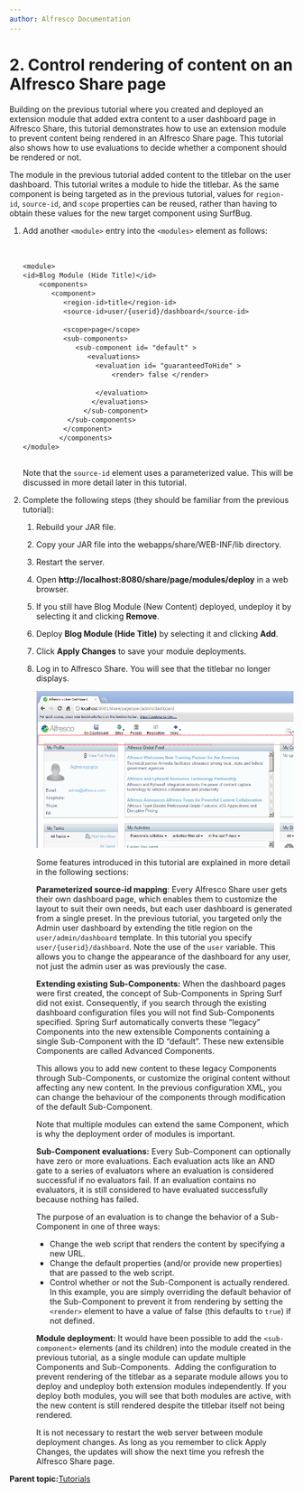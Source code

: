 ```yaml
---
author: Alfresco Documentation
---
```


# 2. Control rendering of content on an Alfresco Share page

Building on the previous tutorial where you created and deployed an extension module that added extra content to a user dashboard page in Alfresco Share, this tutorial demonstrates how to use an extension module to prevent content being rendered in an Alfresco Share page. This tutorial also shows how to use evaluations to decide whether a component should be rendered or not.

The module in the previous tutorial added content to the titlebar on the user dashboard. This tutorial writes a module to hide the titlebar. As the same component is being targeted as in the previous tutorial, values for `region-id`, `source-id`, and `scope` properties can be reused, rather than having to obtain these values for the new target component using SurfBug.

1.  Add another `<module>` entry into the `<modules>` element as follows:

    ```
    
    
    <module>
    <id>Blog Module (Hide Title)</id>
        <components>
           <component>                     
              <region-id>title</region-id>                    
              <source-id>user/{userid}/dashboard</source-id>                     
              <scope>page</scope>                     
              <sub-components>                         
                 <sub-component id= "default" >
                    <evaluations>                                 
                      <evaluation id= "guaranteedToHide" >
                          <render> false </render>                                 
                      </evaluation>                             
                     </evaluations>                         
                   </sub-component>                     
               </sub-components>                 
              </component>         
             </components>     
    </module>
    
    
    ```

    Note that the `source-id` element uses a parameterized value. This will be discussed in more detail later in this tutorial.

2.  Complete the following steps \(they should be familiar from the previous tutorial\):

    1.  Rebuild your JAR file.

    2.  Copy your JAR file into the webapps/share/WEB-INF/lib directory.

    3.  Restart the server.

    4.  Open **http://localhost:8080/share/page/modules/deploy** in a web browser.

    5.  If you still have Blog Module \(New Content\) deployed, undeploy it by selecting it and clicking **Remove**.

    6.  Deploy **Blog Module \(Hide Title\)** by selecting it and clicking **Add**.

    7.  Click **Apply Changes** to save your module deployments.

    8.  Log in to Alfresco Share. You will see that the titlebar no longer displays.

        ![](../images/1-Hidden-Title-Bar-screenshot-1-with-highlight.png)

        Some features introduced in this tutorial are explained in more detail in the following sections:

        **Parameterized source-id mapping**: Every Alfresco Share user gets their own dashboard page, which enables them to customize the layout to suit their own needs, but each user dashboard is generated from a single preset. In the previous tutorial, you targeted only the Admin user dashboard by extending the title region on the `user/admin/dashboard` template. In this tutorial you specify `user/{userid}/dashboard`. Note the use of the `user` variable. This allows you to change the appearance of the dashboard for any user, not just the admin user as was previously the case.

        **Extending existing Sub-Components:** When the dashboard pages were first created, the concept of Sub-Components in Spring Surf did not exist. Consequently, if you search through the existing dashboard configuration files you will not find Sub-Components specified. Spring Surf automatically converts these “legacy” Components into the new extensible Components containing a single Sub-Component with the ID “default”. These new extensible Components are called Advanced Components.

        This allows you to add new content to these legacy Components through Sub-Components, or customize the original content without affecting any new content. In the previous configuration XML, you can change the behaviour of the components through modification of the default Sub-Component.

        Note that multiple modules can extend the same Component, which is why the deployment order of modules is important.

        **Sub-Component evaluations:** Every Sub-Component can optionally have zero or more evaluations. Each evaluation acts like an AND gate to a series of evaluators where an evaluation is considered successful if no evaluators fail. If an evaluation contains no evaluators, it is still considered to have evaluated successfully because nothing has failed.

        The purpose of an evaluation is to change the behavior of a Sub-Component in one of three ways:

        -   Change the web script that renders the content by specifying a new URL.
        -   Change the default properties \(and/or provide new properties\) that are passed to the web script.
        -   Control whether or not the Sub-Component is actually rendered.
        In this example, you are simply overriding the default behavior of the Sub-Component to prevent it from rendering by setting the `<render>` element to have a value of false \(this defaults to `true`\) if not defined.

        **Module deployment:** It would have been possible to add the `<sub-component>` elements \(and its children\) into the module created in the previous tutorial, as a single module can update multiple Components and Sub-Components.  Adding the configuration to prevent rendering of the titlebar as a separate module allows you to deploy and undeploy both extension modules independently. If you deploy both modules, you will see that both modules are active, with the new content is still rendered despite the titlebar itself not being rendered.

        It is not necessary to restart the web server between module deployment changes. As long as you remember to click Apply Changes, the updates will show the next time you refresh the Alfresco Share page.


**Parent topic:**[Tutorials](../concepts/surf_share_v4-tutorials.md)

